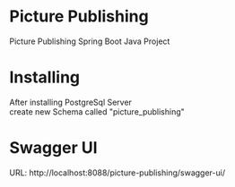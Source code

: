 # Picture Publishing
Picture Publishing Spring Boot Java Project

# Installing
After installing PostgreSql Server <br>
create new Schema called "picture_publishing"

# Swagger UI
URL: http://localhost:8088/picture-publishing/swagger-ui/

